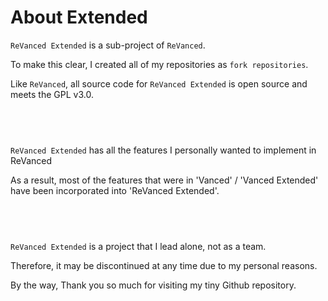 About Extended
==
`ReVanced Extended` is a sub-project of `ReVanced`.

To make this clear, I created all of my repositories as `fork repositories`.

Like `ReVanced`, all source code for `ReVanced Extended` is open source and meets the GPL v3.0.
## ​
`ReVanced Extended` has all the features I personally wanted to implement in ReVanced

As a result, most of the features that were in 'Vanced' / 'Vanced Extended' have been incorporated into 'ReVanced Extended'.
## ​
`ReVanced Extended` is a project that I lead alone, not as a team.

Therefore, it may be discontinued at any time due to my personal reasons.

By the way, Thank you so much for visiting my tiny Github repository.